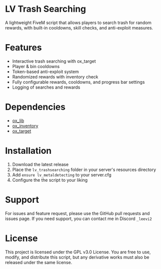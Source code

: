 # LV Trash Searching
A lightweight FiveM script that allows players to search trash for random rewards, with built-in cooldowns, skill checks, and anti-exploit measures.

# Features
- Interactive trash searching with ox_target
- Player & bin cooldowns
- Token-based anti-exploit system
- Randomized rewards with inventory check
- Fully configurable rewards, cooldowns, and progress bar settings
- Logging of searches and rewards

# Dependencies
- [ox_lib](https://github.com/CommunityOx/ox_lib)
- [ox_inventory](https://github.com/CommunityOx/ox_inventory)
- [ox_target](https://github.com/CommunityOx/ox_target)

# Installation
1. Download the latest release
2. Place the `lv_trashsearching` folder in your server's resources directory
4. Add `ensure lv_metaldetecting` to your server.cfg
5. Configure the the script to your liking

# Support
For issues and feature request, please use the GitHub pull requests and issues page. If you need support, you can contact me in Discord `_leevi2`

# License
This project is licensed under the GPL v3.0 License. You are free to use, modify, and distribute this script, but any derivative works must also be released under the same license.

